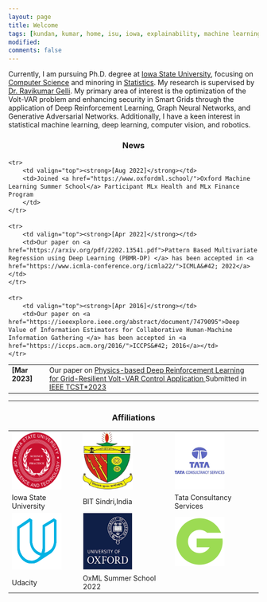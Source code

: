 ```yaml
---
layout: page
title: Welcome
tags: [kundan, kumar, home, isu, iowa, explainability, machine learning, ML, interpretability, artificial intelligence, AI, graduate]
modified:
comments: false
---
```


<!-- Hey there! -->

Currently, I am pursuing Ph.D. degree at [Iowa State University](https://www.iastate.edu/), focusing on [Computer Science](https://www.cs.iastate.edu/) and minoring in [Statistics](https://www.stat.iastate.edu). My research is supervised by [Dr. Ravikumar Gelli](https://www.engineering.iastate.edu/people/profile/gelli/).
My primary area of interest is the optimization of the Volt-VAR problem and enhancing security in Smart Grids through the application of Deep Reinforcement Learning, Graph Neural Networks, and Generative Adversarial Networks. Additionally, I have a keen interest in statistical machine learning, deep learning, computer vision, and robotics.

<h3 align="center">News</h3>
<table class='news-table'>
    <col width="15%">
    <col width="85%">
    <tr>
        <td valign="top"><strong>[Mar 2023]</strong></td>
        <td>Our paper on <a href="">Physics-based Deep Reinforcement Learning for Grid-Resilient Volt-VAR Control Application </a> Submitted in <a href="https://ieeexplore.ieee.org/xpl/RecentIssue.jsp?punumber=87"> IEEE TCST&#42;2023</a></td>
    </tr>

    <tr>
        <td valign="top"><strong>[Aug 2022]</strong></td>
        <td>Joined <a href="https://www.oxfordml.school/">Oxford Machine Learning Summer School</a> Participant MLx Health and MLx Finance Program
        </td>
    </tr>

    <tr>
        <td valign="top"><strong>[Apr 2022]</strong></td>
        <td>Our paper on <a href="https://arxiv.org/pdf/2202.13541.pdf">Pattern Based Multivariate Regression using Deep Learning (PBMR-DP) </a> has been accepted in <a href="https://www.icmla-conference.org/icmla22/">ICMLA&#42; 2022</a></td>
    </tr>

    <tr>
        <td valign="top"><strong>[Apr 2016]</strong></td>
        <td>Our paper on <a href="https://ieeexplore.ieee.org/abstract/document/7479095">Deep Value of Information Estimators for Collaborative Human-Machine Information Gathering </a> has been accepted in <a href="https://iccps.acm.org/2016/">ICCPS&#42; 2016</a></td>
    </tr>
</table>

----

<h3 align="center">Affiliations</h3>

<table align="center" class='affl-pic'>
    <tr>
        <td>
            <a href="https://www.iastate.edu/">
            <img src="/images/ISU.png" width="100" height="115"></a>
        </td>
        <td>
            <a href="https://www.bitsindri.ac.in/">
            <img src="/images/BIT.png" width="100" height="115"></a>
        </td>
        <td>
            <a href="https://www.tcs.com/">
            <img src="/images/tcs.png" width="100" height="115"></a>
        </td>
    <tr>
     <tr>
        <td>Iowa State University<br></td>
        <td>BIT Sindri,India<br></td>
        <td>Tata Consultancy Services<br></td>
    </tr>
    </tr>
        <td>
            <a href="https://www.udacity.com/">
            <img src="/images/udacity.png" width="100" height="115"></a>
        </td>
        <td>
            <a href="https://www.oxfordml.school/">
            <img src="/images/images.png" width="100" height="115"></a>
        </td>
        <td>
            <a href="https://www.groupon.com/">
            <img src="/images/grpn.png"></a>
        </td>
    </tr>
    <tr>
        <td>Udacity<br></td>
        <td>OxML Summer School 2022<br></td>
        <!-- <td>Groupon<br>Summer 2017</td> -->
    </tr>
</table>
